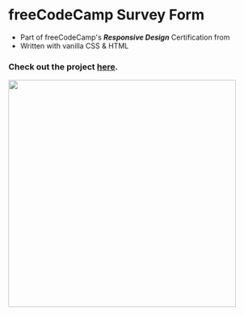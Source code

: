 # freeCodeCamp Survey Form

- Part of freeCodeCamp's ***Responsive Design*** Certification from
- Written with vanilla CSS & HTML

### Check out the project [here](https://inomniaparatus-wd.github.io/FCC-Survey-Form/).

<img src="https://user-images.githubusercontent.com/78725314/224529793-f71bed93-8c4e-49ac-b9d7-8b6615097a6d.png" width=450px/>
